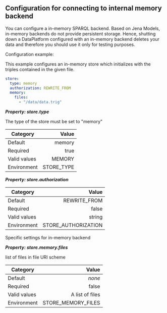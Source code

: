 
## Configuration for connecting to internal memory backend

You can configure a in-memory SPARQL backend. Based on Jena Models, in-memory backends do not provide persistent storage. 
Hence, shutting down a DataPlatform configured with an in-memory backend deletes your data and therefore you should use it only for testing purposes.
 
Configuration example:

This example configures an in-memory store which initializes with the triples contained in the given file.

```yaml
store:
  type: memory
  authorization: REWRITE_FROM
  memory:
    files:
      - "/data/data.trig" 
```


***Property: store.type***

The type of the store must be set to "memory"

| Category | Value |
|--- | ---: |
| Default | memory |
| Required | true |
| Valid values | MEMORY |
| Environment | STORE_TYPE |

***Property: store.authorization***


| Category | Value |
|--- | ---: |
| Default | REWRITE_FROM |
| Required | false |
| Valid values | string |
| Environment | STORE_AUTHORIZATION |

Specific settings for in-memory backend

***Property: store.memory.files***

list of files in file URI scheme

| Category | Value |
|--- | ---: |
| Default | *none* |
| Required | false |
| Valid values | A list of files |
| Environment | STORE_MEMORY_FILES |

